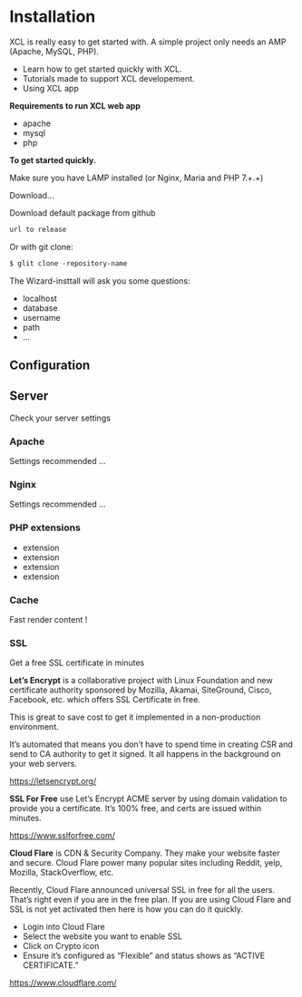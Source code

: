 
# Installation

XCL is really easy to get started with. A simple project only needs an AMP (Apache, MySQL, PHP).

+ Learn how to get started quickly with XCL.
+ Tutorials made to support XCL developement.
+ Using XCL app

**Requirements to run XCL web app**

+ apache
+ mysql
+ php

**To get started quickly.**

Make sure you have LAMP installed (or Nginx, Maria and PHP 7.+.+)

Download...

Download default package from github 

```md
url to release
```
Or with git clone:

```md
$ glit clone -repository-name
```

The Wizard-insttall will ask you some questions:

+ localhost
+ database
+ username
+ path
+ ...

## Configuration

## Server

Check your server settings

### Apache

Settings recommended ...

### Nginx

Settings recommended ...

### PHP extensions

+ extension
+ extension
+ extension
+ extension

### Cache

Fast render content !

### SSL

Get a free SSL certificate in minutes

**Let’s Encrypt** is a collaborative project with Linux Foundation and new certificate authority sponsored by Mozilla, Akamai, SiteGround, Cisco, Facebook, etc. which offers SSL Certificate in free.

This is great to save cost to get it implemented in a non-production environment.

It’s automated that means you don’t have to spend time in creating CSR and send to CA authority to get it signed. It all happens in the background on your web servers.

https://letsencrypt.org/

**SSL For Free** use Let’s Encrypt ACME server by using domain validation to provide you a certificate. It’s 100% free, and certs are issued within minutes.

https://www.sslforfree.com/


**Cloud Flare** is CDN & Security Company. They make your website faster and secure. Cloud Flare power many popular sites including Reddit, yelp, Mozilla, StackOverflow, etc.

Recently, Cloud Flare announced universal SSL in free for all the users. That’s right even if you are in the free plan. If you are using Cloud Flare and SSL is not yet activated then here is how you can do it quickly.

+ Login into Cloud Flare
+ Select the website you want to enable SSL
+ Click on Crypto icon
+ Ensure it’s configured as “Flexible” and status shows as “ACTIVE CERTIFICATE.”

https://www.cloudflare.com/




